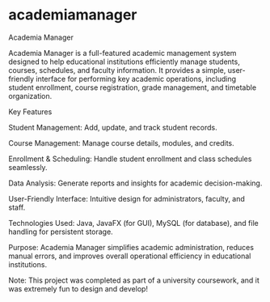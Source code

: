 # academiamanager
Academia Manager

Academia Manager is a full-featured academic management system designed to help educational institutions efficiently manage students, courses, schedules, and faculty information. It provides a simple, user-friendly interface for performing key academic operations, including student enrollment, course registration, grade management, and timetable organization.

Key Features

Student Management: Add, update, and track student records.

Course Management: Manage course details, modules, and credits.

Enrollment & Scheduling: Handle student enrollment and class schedules seamlessly.

Data Analysis: Generate reports and insights for academic decision-making.

User-Friendly Interface: Intuitive design for administrators, faculty, and staff.

Technologies Used: Java, JavaFX (for GUI), MySQL (for database), and file handling for persistent storage.

Purpose:
Academia Manager simplifies academic administration, reduces manual errors, and improves overall operational efficiency in educational institutions.

Note: This project was completed as part of a university coursework, and it was extremely fun to design and develop!

